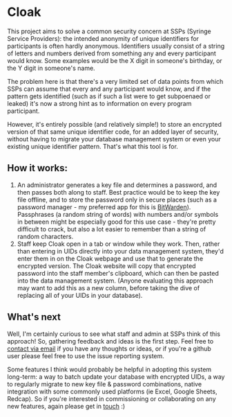 # Cloak
This project aims to solve a common security concern at SSPs (Syringe Service Providers): the intended anonymity of unique identifiers for participants is often hardly anonymous. Identifiers usually consist of a string of letters and numbers derived from something any and every participant would know. Some examples would be the X digit in someone's birthday, or the Y digit in someone's name.

The problem here is that there's a very limited set of data points from which SSPs can assume that every and any participant would know, and if the pattern gets identified (such as if such a list were to get subpoenaed or leaked) it's now a strong hint as to information on every program participant.

However, it's entirely possible (and relatively simple!) to store an encrypted version of that same unique identifier code, for an added layer of security, without having to migrate your database management system or even your existing unique identifier pattern. That's what this tool is for. 

## How it works:

1. An administrator generates a key file and determines a password, and then passes both along to staff. Best practice would be to keep the key file offline, and to store the password only in secure places (such as a password manager - my preferred app for this is <a href="https://bitwarden.com">BitWarden</a>). Passphrases (a random string of words) with numbers and/or symbols in between might be especially good for this use case - they're pretty difficult to crack, but also a lot easier to remember than a string of random characters.
2. Staff keep Cloak open in a tab or window while they work. Then, rather than entering in UIDs directly into your data management system, they'd enter them in on the Cloak webpage and use that to generate the encrypted version. The Cloak website will copy that encrypted password into the staff member's clipboard, which can then be pasted into the data management system. (Anyone evaluating this approach may want to add this as a new column, before taking the dive of replacing all of your UIDs in your database).

## What's next

Well, I'm certainly curious to see what staff and admin at SSPs think of this approach! So, gathering feedback and ideas is the first step. Feel free to <a href="mailto:michael@cool.industries">contact via email</a> if you have any thoughts or ideas, or if you're a github user please feel free to use the issue reporting system.

Some features I think would probably be helpful in adopting this system long-term: a way to batch update your database with encrypted UIDs, a way to regularly migrate to new key file & password combinations, native integration with some commonly used platforms (ie Excel, Google Sheets, Redcap). So if you're interested in commissioning or collaborating on any new features, again please get in <a href="mailto:michael@cool.industries">touch</a> :)
